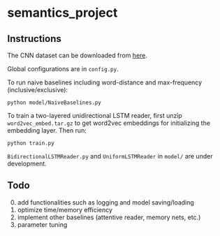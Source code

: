 # semantics_project

## Instructions

The CNN dataset can be downloaded from [here](http://cs.nyu.edu/~kcho/DMQA/).

Global configurations are in `config.py`.

To run naive baselines including word-distance and max-frequency (inclusive/exclusive):
```
python model/NaiveBaselines.py
```

To train a two-layered unidirectional LSTM reader,
first unzip `word2vec_embed.tar.gz` to get word2vec embeddings for initializing the embedding layer.
Then run:
```
python train.py
```

`BidirectionalLSTMReader.py` and `UniformLSTMReader` in `model/` are under development.

## Todo

0. add functionalities such as logging and model saving/loading
1. optimize time/memory efficiency
2. implement other baselines (attentive reader, memory nets, etc.)
3. parameter tuning
